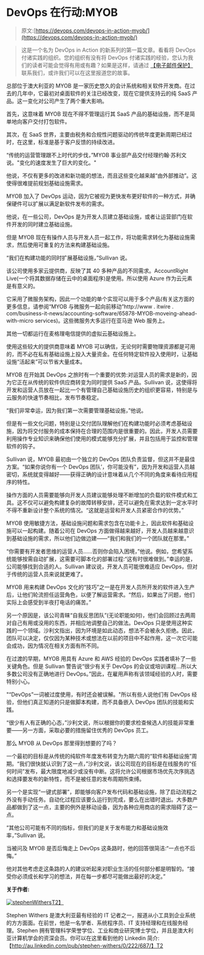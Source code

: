 # DevOps 在行动:MYOB

> 原文:[https://devops.com/devops-in-action-myob/](https://devops.com/devops-in-action-myob/)

> 这是一个名为 DevOps in Action 的新系列的第一篇文章。看看将 DevOps 付诸实践的组织。您的组织有没有将 DevOps 付诸实践的经验，您认为我们的读者可能会觉得有用或有趣？如果是这样，请通过 [【电子邮件保护】](/cdn-cgi/l/email-protection#f297969b869d80b29697849d8281dc919d9f) 联系我们，或许我们可以在这里报道您的故事。

总部位于澳大利亚的 MYOB 是一家历史悠久的会计系统和相关软件开发商。在过去的几年中，它最初对桌面软件的关注已经改变，现在它提供支持云的纯 SaaS 产品。这一变化对公司产生了两个重大影响。

首先，这意味着 MYOB 现在不得不管理运行其 SaaS 产品的基础设施，而不是简单地向客户交付打包软件。

其次，在 SaaS 世界，主要由税务和合规性问题驱动的传统年度更新周期已经过时，在这里，标准是基于客户反馈的持续改进。

“传统的运营管理跟不上时代的步伐，”MYOB 事业部产品交付经理约翰·苏利文说。"变化的速度发生了巨大的变化。"

他说，不仅有更多的改进和新功能的想法，而且这些变化越来越“由外部推动”。这使得很难提前规划基础设施需求。

MYOB 加入了 DevOps 运动，因为它被视为更快发布更好软件的一种方式，并确保硬件可以扩展以满足新软件发布的需求。

他说，在一些公司，DevOps 是为开发人员建立基础设施，或者让运营部门在软件开发的同时建立基础设施。

但是 MYOB 现在有操作人员与开发人员一起工作，将功能需求转化为基础设施需求，然后使用可重复的方法来构建基础设施。

“我们在构建功能的同时扩展基础设施，”Sullivan 说。

该公司使用多家云提供商，反映了其 40 多种产品的不同需求。AccountRight Live(一个将其数据存储在云中的桌面程序)是使用。所以使用 Azure 作为云元素是有意义的。

它采用了微服务架构，因此一个功能的单个实现可以用于多个产品(有关这方面的更多信息，请参阅“MYOB 与微服务一起向前移动”http://www . itwire . com/business-it-news/accounting-software/65878-MYOB-moveing-ahead-with-micro services)。这些微服务大多运行在亚马逊 Web 服务上。

其他一切都运行在麦格理电信提供的虚拟云基础设施上。

使用这些较大的提供商意味着 MYOB 可以确信，无论何时需要物理资源都是可用的，而不必在私有基础设施上投入大量资金。在任何特定软件投入使用时，让基础设施“活起来”可以节省大量成本。

MYOB 在开始其 DevOps 之旅时有一个重要的优势:对运营人员的需求是新的，因为它正在从传统的软件供应商转变为同时提供 SaaS 产品。Sullivan 说，这使得将开发和运营人员放在一起比一个有管理自己基础设施历史的组织更容易，特别是与云服务的快速节奏相比，发布节奏稳定。

“我们非常幸运，因为我们第一次需要管理基础设施，”他说。

但是有一些文化问题，特别是让交付团队理解他们在构建功能时必须考虑基础设施，因为将交付服务的成本保持在合理的范围内是很重要的。因此，开发人员需要利用操作专业知识来确保他们使用的模式能够充分扩展，并且包括用于监控和管理软件的钩子。

Sullivan 说，MYOB 最初由一个独立的 DevOps 团队负责监督，但这并不是最佳方案。“如果你说你有一个 DevOps 团队’，你可能没有”，因为开发和运营人员越密切，系统就变得越好——获得正确的设计意味着从几个不同的角度来看待应用程序的特性。

操作方面的人员需要能够向开发人员建议能够处理不断增加的负载的软件模式和工具。这不仅可以避免构建复杂的故障转移安排，还可以避免在需求达到一定水平时不得不重新设计整个系统的情况。“这就是运营和开发人员紧密合作的优势。”

MYOB 使用敏捷方法，基础设施问题和需求包含在功能卡上，因此软件和基础设施可以一起构建。随着公司在 DevOps 方面做得越来越好，开发人员越来越意识到基础设施的需求，所以他们边做边建——“我们和我们的一个团队就在那里。”

“你需要有开发者思维的运营人员……否则你会陷入困境，”他说。例如，您希望系统能够按需自动扩展，这需要可脚本化的部署过程:“这有时很难做到。”幸运的是，公司能够找到合适的人。Sullivan 建议说，开发人员可能很难适应 DevOps，但对于传统的运营人员来说就更难了。

MYOB 用来构建 DevOps 文化的“技巧”之一是在开发人员所开发的软件进入生产后，让他们轮流担任运营角色，以便了解运营需求。“然后，如果出了问题，他们实际上会感受到半夜打电话的痛苦。”

另一个原因是，该公司青睐“自我反思团队”(无论职能如何)，他们会回顾过去两周对自己有用或没用的东西，并相应地调整自己的做法。DevOps 只是使用这种实践的一个领域。沙利文指出，因为环境是如此动态，想法不会被永久拒绝。因此，团队可以决定，仅仅因为某种技术或想法在以前的项目中不起作用，这一次它可能会成功，因为情况在相关方面有所不同。

在过渡的早期，MYOB 用具有 Azure 和 AWS 经验的 DevOps 实践者填补了一些关键角色。但是 Sullivan 警告说“很少有关于 DevOps 的会议或培训课程…所以大多数公司没有正确地进行 DevOps。”因此，在雇用声称有该领域经验的人时，需要特别小心。

"“DevOps”一词被过度使用，有时还会被误解。"所以有些人说他们有 DevOps 经验，但他们真正知道的只是做脚本构建，而不具备嵌入 DevOps 团队的技能和实践。

“很少有人有正确的心态，”沙利文说，所以根据你的要求检查候选人的技能非常重要——另一方面，采取必要的措施留住优秀的 DevOps 员工。

那么 MYOB 从 DevOps 那里得到想要的了吗？

一个最初的目标是从传统的纯软件年度发布转变为为期六周的“软件和基础设施”周期。“我们很快就认识到了这一点，”沙利文说，该公司现在的目标是在线服务的“任何时间”发布，最大限度地减少或没有中断。这将允许公司根据市场优先次序挑选和选择要发布的新特性，而不是被任意的发布周期所束缚。

另一个是实现“一键式部署”，即能够向客户发布代码和基础设施，除了启动流程之外没有手动任务。自动化过程应该要么运行到完成，要么在出错时退出。大多数产品都做到了这一点，主要的例外是移动设备，因为各种应用商店的需求阻碍了这一点。

“其他公司可能有不同的指标，但我们的是关于发布能力和基础设施效率，”Sullivan 说。

当被问及 MYOB 是否后悔走上 DevOps 这条路时，他的回答很简洁:“一点也不后悔。”

他对其他考虑走这条路的人的建议听起来对职业生活的任何部分都是明智的。“接受你必须成长和学习的想法，并在每一步都尽可能做出最好的决定。”

**关于作者:**

[![stephenWithers](../Images/b4858b0e675cbc5882a521ec7bc9193c.png)T2】](https://devops.com/wp-content/uploads/2014/12/stephenWithers.jpg)

Stephen Withers 是澳大利亚最有经验的 IT 记者之一，报道从小工具到企业系统的方方面面。在前世，他是一名学者、系统程序员、IT 支持经理和在线服务经理。Stephen 拥有管理科学荣誉学位、工业和商业研究博士学位，并且是澳大利亚计算机学会的资深会员。你可以在这里看到他的 Linkedin 简介:【http://au.linkedin.com/pub/stephen-withers/0/222/687/】T2